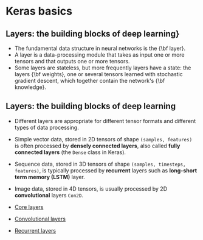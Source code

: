
# Keras basics

## Layers: the building blocks of deep learning}

- The fundamental data structure in neural networks is the {\bf layer}.
- A layer is a data-processing module that takes as input one or more tensors and that outputs one or more tensors.
- Some layers are stateless, but more frequently layers have a state: the layers {\bf weights}, one or several tensors learned with stochastic gradient descent, which together contain the network's {\bf knowledge}.

## Layers: the building blocks of deep learning

- Different layers are appropriate for different tensor formats and different types of data processing.

- Simple vector data, stored in 2D tensors of shape ```(samples, features)``` is often processed by **densely connected layers**, 
also called **fully connected layers** (the ```Dense``` class in Keras).

- Sequence data, stored in 3D tensors of shape ```(samples, timesteps, features)```, is typically processed by **recurrent** layers 
such as **long-short term memory (LSTM)** layer.

- Image data, stored in 4D tensors, is usually processed by 2D **convolutional** layers ```Con2D```. 

- [Core layers](https://keras.io/layers/core/)
- [Convolutional layers](https://keras.io/layers/convolutional/)
- [Recurrent layers](https://keras.io/layers/recurrent/)

